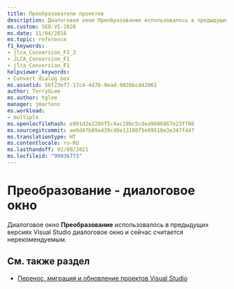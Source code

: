 ```yaml
---
title: Преобразователи проектов
description: Диалоговое окно Преобразование использовалось в предыдущих версиях Visual Studio диалоговое окно и сейчас считается нерекомендуемым.
ms.custom: SEO-VS-2020
ms.date: 11/04/2016
ms.topic: reference
f1_keywords:
- jlca_Conversion_F1_3
- JLCA_Conversion_F1
- jlca_Conversion_F1
helpviewer_keywords:
- Convert dialog box
ms.assetid: 56f23ef7-17c4-4d76-9ead-982bbcd42061
author: TerryGLee
ms.author: tglee
manager: jmartens
ms.workload:
- multiple
ms.openlocfilehash: e901d2e2286f5c4ac19bc5cdea9606867e23ff06
ms.sourcegitcommit: ae6d47b09a439cd0e13180f5e89510e3e347fd47
ms.translationtype: HT
ms.contentlocale: ru-RU
ms.lasthandoff: 02/08/2021
ms.locfileid: "99936773"
---
```

# <a name="convert-dialog-box"></a>Преобразование - диалоговое окно

Диалоговое окно **Преобразование** использовалось в предыдущих версиях Visual Studio диалоговое окно и сейчас считается нерекомендуемым.

## <a name="see-also"></a>См. также раздел

- [Перенос, миграция и обновление проектов Visual Studio](../../porting/port-migrate-and-upgrade-visual-studio-projects.md)
